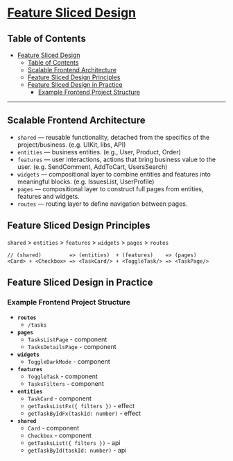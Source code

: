 # [Feature Sliced Design](https://feature-sliced.design/docs)

## Table of Contents

- [Feature Sliced Design](#feature-sliced-design)
  - [Table of Contents](#table-of-contents)
  - [Scalable Frontend Architecture](#scalable-frontend-architecture)
  - [Feature Sliced Design Principles](#feature-sliced-design-principles)
  - [Feature Sliced Design in Practice](#feature-sliced-design-in-practice)
    - [Example Frontend Project Structure](#example-frontend-project-structure)

---

## Scalable Frontend Architecture

- `shared` — reusable functionality, detached from the specifics of the project/business. (e.g. UIKit, libs, API)
- `entities` — business entities. (e.g., User, Product, Order)
- `features` — user interactions, actions that bring business value to the user. (e.g. SendComment, AddToCart, UsersSearch)
- `widgets` — compositional layer to combine entities and features into meaningful blocks. (e.g. IssuesList, UserProfile)
- `pages` — compositional layer to construct full pages from entities, features and widgets.
- `routes` — routing layer to define navigation between pages.

## Feature Sliced Design Principles

`shared` > `entities` > `features` > `widgets` > `pages` > `routes`

```tsx
// (shared)         => (entities)  + (features)    => (pages)
<Card> + <Checkbox> => <TaskCard/> + <ToggleTask/> => <TaskPage/>
```

## Feature Sliced Design in Practice

### Example Frontend Project Structure

- **`routes`**
  - `/tasks`
- **`pages`**
  - `TasksListPage` - component
  - `TasksDetailsPage` - component
- **`widgets`**
  - `ToggleDarkMode` - component
- **`features`**
  - `ToggleTask` - component
  - `TasksFilters` - component
- **`entities`**
  - `TaskCard` - component
  - `getTasksListFx({ filters })` - effect
  - `getTaskByIdFx(taskId: number)` - effect
- **`shared`**
  - `Card` - component
  - `Checkbox` - component
  - `getTasksList({ filters })` - api
  - `getTaskById(taskId: number)` - api

